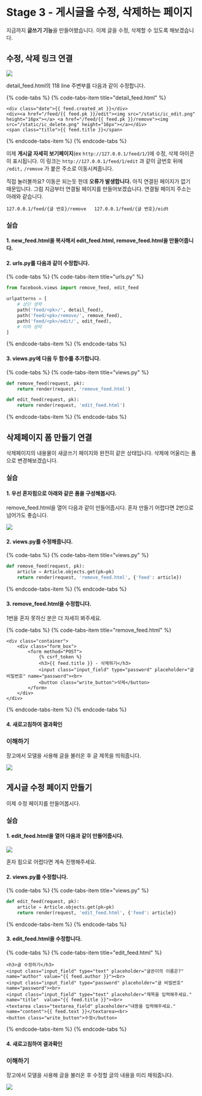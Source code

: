 # Stage 3 - 게시글을 수정, 삭제하는 페이지

지금까지 **글쓰기 기능**을 만들어봤습니다. 이제 글을 수정, 삭제할 수 있도록 해보겠습니다.

## 수정, 삭제 링크 연결

![](../.gitbook/assets/image%20%2884%29.png)

detail\_feed.html의 118 line 주변부를 다음과 같이 수정합니다.

{% code-tabs %}
{% code-tabs-item title="detail\_feed.html" %}
```markup
<div class="date">{{ feed.created_at }}</div>
<div><a href="/feed/{{ feed.pk }}/edit"><img src="/static/ic_edit.png" height="16px"></a> <a href="/feed/{{ feed.pk }}/remove"><img src="/static/ic_delete.png" height="16px"></a></div>
<span class="title">{{ feed.title }}</span>
```
{% endcode-tabs-item %}
{% endcode-tabs %}

 이제 **게시글 자세히 보기페이지**\(ex `http://127.0.0.1/feed/1/`\)에 수정, 삭제 아이콘이 표시됩니다. 이 링크는 `http://127.0.0.1/feed/1/edit` 과 같이 글번호 뒤에 `/edit,` `/remove` 가 붙은 주소로 이동시켜줍니다.

직접 눌러볼까요? 이동은 되는듯 한데 **오류가 발생합니다.** 아직 연결된 페이지가 없기 때문입니다. 그럼 지금부터 연결될 페이지를 만들어보겠습니다. 연결될 페이지 주소는 아래와 같습니다.

`127.0.0.1/feed/{글 번호}/remove  
127.0.0.1/feed/{글 번호}/eidt`

### 실습 

#### 1. new\_feed.html을 복사해서 edit\_feed.html, remove\_feed.html을 만들어줍니다.

#### 2. urls.py를 다음과 같이 수정합니다.

{% code-tabs %}
{% code-tabs-item title="urls.py" %}
```python
from facebook.views import remove_feed, edit_feed

urlpatterns = [
    # 상단 생략
    path('feed/<pk>/', detail_feed),
    path('feed/<pk>/remove/', remove_feed),
    path('feed/<pk>/edit/', edit_feed),
    # 이하 생략
]
```
{% endcode-tabs-item %}
{% endcode-tabs %}

#### 3.  views.py에 다음 두 함수를 추가합니다.

{% code-tabs %}
{% code-tabs-item title="views.py" %}
```python
def remove_feed(request, pk):
    return render(request, 'remove_feed.html')

def edit_feed(request, pk):
    return render(request, 'edit_feed.html')
```
{% endcode-tabs-item %}
{% endcode-tabs %}

## 삭제페이지 폼 만들기 연결

삭제페이지의 내용물이 새글쓰기 페이지와 완전히 같은 상태입니다. 삭제에 어울리는 폼으로 변경해보겠습니다.

### 실습

#### 1. 우선 혼자힘으로 아래와 같은 폼을 구성해봅시다.

remove\_feed.html을 열어 다음과 같이 만들어줍시다. 혼자 만들기 어렵다면 2번으로 넘어가도 좋습니다.

![](../.gitbook/assets/image%20%28165%29.png)

#### 2. views.py를 수정해줍니다.

{% code-tabs %}
{% code-tabs-item title="views.py" %}
```python
def remove_feed(request, pk):
    article = Article.objects.get(pk=pk)
    return render(request, 'remove_feed.html', {'feed': article})
```
{% endcode-tabs-item %}
{% endcode-tabs %}

####  3. remove\_feed.html을 수정합니다.

1번을 혼자 못하신 분은 더 자세히 봐주세요.

{% code-tabs %}
{% code-tabs-item title="remove\_feed.html" %}
```markup
<div class="container">
    <div class="form_box">
        <form method="POST">
            {% csrf_token %}
            <h3>{{ feed.title }} - 삭제하기</h3>
            <input class="input_field" type="password" placeholder="글 비밀번호" name="password"><br>
            <button class="write_button">삭제</button>
        </form>
    </div>
</div>
```
{% endcode-tabs-item %}
{% endcode-tabs %}

####  4. 새로고침하여 결과확인

### 이해하기

장고에서 모델을 사용해 글을 불러온 후 글 제목을 띄워줍니다.

![](../.gitbook/assets/image%20%28123%29.png)

## 게시글 수정 페이지 만들기

이제 수정 페이지를 만들어봅시다.

### 실습

#### 1. edit\_feed.html을 열어 다음과 같이 만들어줍시다.

![](../.gitbook/assets/image%20%28117%29.png)

혼자 힘으로 어렵다면 계속 진행해주세요.

#### 2. views.py를 수정합니다.

{% code-tabs %}
{% code-tabs-item title="views.py" %}
```python
def edit_feed(request, pk):
    article = Article.objects.get(pk=pk)
    return render(request, 'edit_feed.html', {'feed': article})
```
{% endcode-tabs-item %}
{% endcode-tabs %}

####  3. edit\_feed.html을 수정합니다.

{% code-tabs %}
{% code-tabs-item title="edit\_feed.html" %}
```markup
<h3>글 수정하기</h3>
<input class="input_field" type="text" placeholder="글쓴이의 이름은?" name="author" value="{{ feed.author }}"><br>
<input class="input_field" type="password" placeholder="글 비밀번호" name="password"><br>
<input class="input_field" type="text" placeholder="제목을 입력해주세요." name="title"  value="{{ feed.title }}"><br>
<textarea class="textarea_field" placeholder="내용을 입력해주세요." name="content">{{ feed.text }}</textarea><br>
<button class="write_button">수정</button>
```
{% endcode-tabs-item %}
{% endcode-tabs %}

#### 4.  새로고침하여 결과확인

### 이해하기

장고에서 모델을 사용해 글을 불러온 후 수정할 글의 내용을 미리 채워줍니다.

![](../.gitbook/assets/image%20%2878%29.png)



